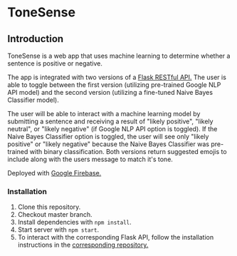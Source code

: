# ToneSense

## Introduction
ToneSense is a web app that uses machine learning to determine whether a sentence is positive or negative.

The app is integrated with two versions of a [Flask RESTful API.](https://github.com/krismosk/backend-capstone-2) The user is able to toggle between the first version (utilizing pre-trained Google NLP API model) and the second version (utilizing a fine-tuned Naive Bayes Classifier model).

The user will be able to interact with a machine learning model by submitting a sentence and receiving a result of "likely positive", "likely neutral", or "likely negative" (if Google NLP API option is toggled). If the Naive Bayes Classifier option is toggled, the user will see only "likely positive" or "likely negative" because the Naive Bayes Classifier was pre-trained with binary classification. Both versions return suggested emojis to include along with the users message to match it's tone.

Deployed with [Google Firebase.](https://capstone-1577215364656.firebaseapp.com/)

### Installation
1. Clone this repository.
2. Checkout master branch.
3. Install dependencies with `npm install`.
4. Start server with `npm start`.
5. To interact with the corresponding Flask API, follow the installation instructions in the [corresponding repository.](https://github.com/krismosk/backend-capstone-2)

